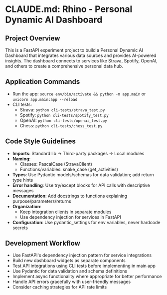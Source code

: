 # CLAUDE.md: Rhino - Personal Dynamic AI Dashboard

## Project Overview
This is a FastAPI experiment project to build a Personal Dynamic AI Dashboard that integrates various data sources and provides AI-powered insights. The dashboard connects to services like Strava, Spotify, OpenAI, and others to create a comprehensive personal data hub.

## Application Commands
- Run the app: `source env/bin/activate && python -m app.main` or `uvicorn app.main:app --reload`
- CLI tests:
  - Strava: `python cli-tests/strava_test.py`
  - Spotify: `python cli-tests/spotify_test.py` 
  - OpenAI: `python cli-tests/openai_test.py`
  - Chess: `python cli-tests/chess_test.py`

## Code Style Guidelines
- **Imports**: Standard lib → Third-party packages → Local modules
- **Naming**: 
  - Classes: PascalCase (StravaClient)
  - Functions/variables: snake_case (get_activities)
- **Types**: Use Pydantic models/schemas for data validation; add return type hints
- **Error handling**: Use try/except blocks for API calls with descriptive messages
- **Documentation**: Add docstrings to functions explaining purpose/parameters/returns
- **Organization**: 
  - Keep integration clients in separate modules
  - Use dependency injection for services in FastAPI
- **Configuration**: Use pydantic_settings for env variables, never hardcode secrets

## Development Workflow
- Use FastAPI's dependency injection pattern for service integrations
- Build new dashboard widgets as separate components
- Test API integrations using CLI tests before implementing in main app
- Use Pydantic for data validation and schema definitions
- Implement async functionality where appropriate for better performance
- Handle API errors gracefully with user-friendly messages
- Consider caching strategies for API rate limits